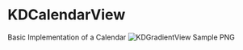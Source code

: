 KDCalendarView
==============
Basic Implementation of a Calendar
![KDGradientView Sample PNG](http://s18.postimg.org/55wgwztgp/calendar.png)

